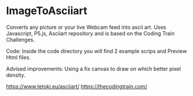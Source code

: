 # ImageToAsciiart
Converts any picture or your live Webcam feed into ascii art.  Uses Javascript, P5.js, Asciiart repository and is based on the Coding Train Challenges. 

Code: Inside the code directory you will find 2 example scrips and Preview Html files. 

Advised improvements: Using a fix canvas to draw on which better pixel density.

https://www.tetoki.eu/asciiart/
https://thecodingtrain.com/
